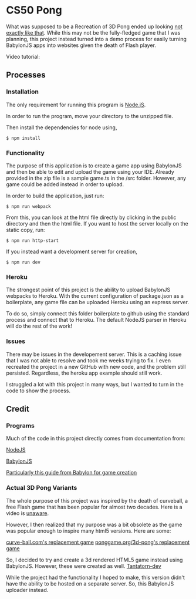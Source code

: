 # CS50 Pong

What was supposed to be a Recreation of 3D Pong ended up looking [not exactly like that](https://cs50pong.herokuapp.com/). While this may not be the fully-fledged game that I was planning, this project instead turned into a demo process for easily turning BabylonJS apps into websites given the death of Flash player. 

Video tutorial: 

## Processes 

### Installation

The only requirement for running this program is [Node.jS](https://nodejs.org/en/). 

In order to run the program, move your directory to the unzipped file.

Then install the dependencies for node using,

```
$ npm install
```

### Functionality

The purpose of this application is to create a game app using BabylonJS and then be able to edit and upload the game using your IDE. Already provided in the zip file is a sample game.ts in the /src folder. However, any game could be added instead in order to upload. 

In order to build the application, just run:
```
$ npm run webpack
```

From this, you can look at the html file directly by clicking in the public directory and then the html file. If you want to host the server locally on the static copy, run:

```
$ npm run http-start
```

If you instead want a development server for creation, 

```
$ npm run dev
```

### Heroku

The strongest point of this project is the ability to upload BabylonJS webpacks to Heroku. With the current configuration of package.json as a boilerplate, any game file can be uploaded Heroku using an express server. 

To do so, simply connect this folder boilerplate to github using the standard process and connect that to Heroku. The default NodeJS parser in Heroku will do the rest of the work!

### Issues

There may be issues in the developement server. This is a caching issue that I was not able to resolve and took me weeks trying to fix. I even recreated the project in a new GitHub with new code, and the problem still persisted. Regardless, the heroku app example should still work. 

I struggled a lot with this project in many ways, but I wanted to turn in the code to show the process. 

## Credit

### Programs

Much of the code in this project directly comes from documentation from:

[NodeJS](https://nodejs.org/docs/latest-v13.x/api/)

[BabylonJS](https://doc.babylonjs.com/)

[Particularly this guide from Babylon for game creation](https://doc.babylonjs.com/guidedLearning/createAGame)


### Actual 3D Pong Variants

The whole purpose of this project was inspired by the death of curveball, a free Flash game that has been popular for almost two decades. Here is a video is [unaware](https://www.youtube.com/watch?v=pgUtluRO9e0). 

However, I then realized that my purpose was a bit obsolete as the game was popular enough to inspire many html5 versions. Here are some:

[curve-ball.com's replacement game](https://www.curveball-game.com/)
[ponggame.org/3d-pong's replacement game](https://www.ponggame.org/3d-pong)

So, I decided to try and create a 3d rendered HTML5 game instead using BabylonJS. However, these were created as well. 
[Tantatorn-dev](https://github.com/Tantatorn-dev/3D-Pong)

While the project had the functionality I hoped to make, this version didn't have the ability to be hosted on a separate server. So, this BabylonJS uploader instead. 



